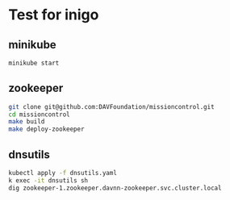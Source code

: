 # Test for inigo

## minikube

```bash
minikube start
```

## zookeeper

```bash
git clone git@github.com:DAVFoundation/missioncontrol.git
cd missioncontrol
make build
make deploy-zookeeper
```

## dnsutils

```bash
kubectl apply -f dnsutils.yaml
k exec -it dnsutils sh
dig zookeeper-1.zookeeper.davnn-zookeeper.svc.cluster.local
```
